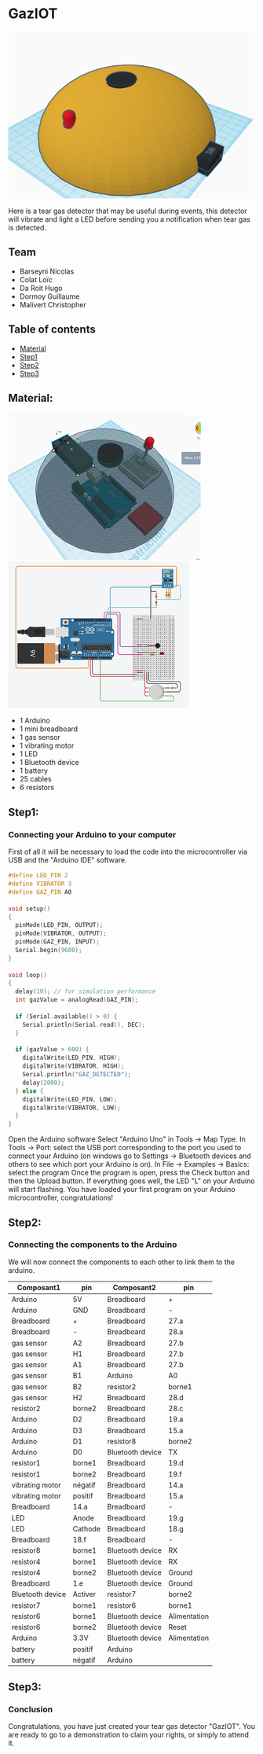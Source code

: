 # GazIOT
![GazIOT](./img/3Dview2.PNG)

Here is a tear gas detector that may be useful during events, this detector will vibrate and light a LED before sending you a notification when tear gas is detected.
## Team
* Barseyni Nicolas
* Colat Loïc
* Da Roit Hugo
* Dormoy Guillaume
* Malivert Christopher

## Table of contents
+ [Material](#Material)
+ [Step1](#Step1)
+ [Step2](#Step2)
+ [Step3](#Step3)

## Material:
![GazIOT cut](./img/3Dview1.PNG)
![GazIOT components](./img/thinkercad.PNG)
+ 1 Arduino
+ 1 mini breadboard
+ 1 gas sensor
+ 1 vibrating motor
+ 1 LED
+ 1 Bluetooth device
+ 1 battery
+ 25 cables
+ 6 resistors

## Step1:
### Connecting your Arduino to your computer
First of all it will be necessary to load the code into the microcontroller via USB and the "Arduino IDE" software.
```C++
#define LED_PIN 2
#define VIBRATOR 3
#define GAZ_PIN A0

void setup()
{
  pinMode(LED_PIN, OUTPUT);
  pinMode(VIBRATOR, OUTPUT);
  pinMode(GAZ_PIN, INPUT);
  Serial.begin(9600);
}

void loop()
{
  delay(10); // for simulation performance
  int gazValue = analogRead(GAZ_PIN);
 
  if (Serial.available() > 0) {
	Serial.println(Serial.read(), DEC);
  }

  if (gazValue > 600) {
	digitalWrite(LED_PIN, HIGH);
	digitalWrite(VIBRATOR, HIGH);
	Serial.println("GAZ_DETECTED");
	delay(2000);
  } else {
	digitalWrite(LED_PIN, LOW);
	digitalWrite(VIBRATOR, LOW);
  }
}
```

Open the Arduino software
Select "Arduino Uno" in Tools -> Map Type.
In Tools -> Port: select the USB port corresponding to the port you used to connect your Arduino (on windows go to Settings -> Bluetooth devices and others to see which port your Arduino is on).
In File -> Examples -> Basics: select the program
Once the program is open, press the Check button and then the Upload button.
If everything goes well, the LED "L" on your Arduino will start flashing.
You have loaded your first program on your Arduino microcontroller, congratulations! 

## Step2:
### Connecting the components to the Arduino
We will now connect the components to each other to link them to the arduino.

| Composant1       | pin     | Composant2       | pin              |
|------------------|---------|------------------|------------------|
| Arduino          | 5V      | Breadboard       | +                |
| Arduino          | GND     | Breadboard       | -                |
| Breadboard       | +       | Breadboard       | 27.a             |
| Breadboard       | -       | Breadboard       | 28.a             |
| gas sensor       | A2      | Breadboard       | 27.b             |
| gas sensor       | H1      | Breadboard       | 27.b             |
| gas sensor       | A1      | Breadboard       | 27.b             |
| gas sensor       | B1      | Arduino          | A0               |
| gas sensor       | B2      | resistor2        | borne1           |
| gas sensor       | H2      | Breadboard       | 28.d             |
| resistor2        | borne2  | Breadboard       | 28.c             |
| Arduino          | D2      | Breadboard       | 19.a             |
| Arduino          | D3      | Breadboard       | 15.a             |
| Arduino          | D1      | resistor8        | borne2           |
| Arduino          | D0      | Bluetooth device | TX               |
| resistor1        | borne1  | Breadboard       | 19.d             |
| resistor1        | borne2  | Breadboard       | 19.f             |
| vibrating motor  | négatif | Breadboard       | 14.a             |
| vibrating motor  | positif | Breadboard       | 15.a             |
| Breadboard       | 14.a    | Breadboard       | -                |
| LED              | Anode   | Breadboard       | 19.g             |
| LED              | Cathode | Breadboard       | 18.g             |
| Breadboard       | 18.f    | Breadboard       | -                |
| resistor8        | borne1  | Bluetooth device | RX               |
| resistor4        | borne1  | Bluetooth device | RX               |
| resistor4        | borne2  | Bluetooth device | Ground           |
| Breadboard       | 1.e     | Bluetooth device | Ground           |
| Bluetooth device | Activer | resistor7        | borne2           |
| resistor7        | borne1  | resistor6        | borne1           |
| resistor6        | borne1  | Bluetooth device | Alimentation     |
| resistor6        | borne2  | Bluetooth device | Reset            |
| Arduino          | 3.3V    | Bluetooth device | Alimentation     |
| battery          | positif | Arduino          |                  |
| battery          | négatif | Arduino          |                  |

## Step3:
### Conclusion
Congratulations, you have just created your tear gas detector "GazIOT".
You are ready to go to a demonstration to claim your rights, or simply to attend it.
